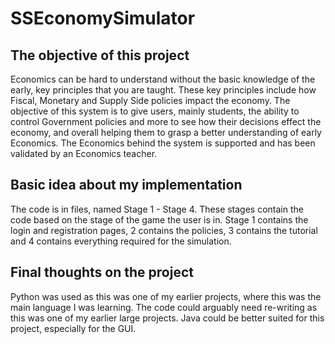 # **SSEconomySimulator**

## **The objective of this project**
Economics can be hard to understand without the basic knowledge of the early, key principles that you are taught.
These key principles include how Fiscal, Monetary and Supply Side policies impact the economy.
The objective of this system is to give users, mainly students, the ability to control Government policies
and more to see how their decisions effect the economy, and overall helping them to grasp a better understanding
of early Economics.
The Economics behind the system is supported and has been validated by an Economics teacher.

## **Basic idea about my implementation**
The code is in files, named Stage 1 - Stage 4.
These stages contain the code based on the stage of the game the user is in.
Stage 1 contains the login and registration pages, 2 contains the policies, 3 contains the tutorial and 4 contains
everything required for the simulation.

## **Final thoughts on the project**
Python was used as this was one of my earlier projects, where this was the main language I was learning.
The code could arguably need re-writing as this was one of my earlier large projects.
Java could be better suited for this project, especially for the GUI.

